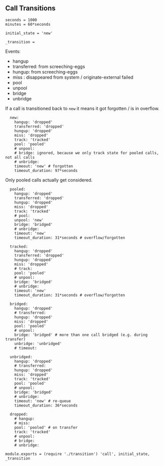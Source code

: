 Call Transitions
----------------

    seconds = 1000
    minutes = 60*seconds

    initial_state = 'new'

    _transition =

Events:
- hangup
- transferred: from screeching-eggs
- hungup: from screeching-eggs
- miss : disappeared from system / originate-external failed
- pool
- unpool
- bridge
- unbridge

If a call is transitioned back to `new` it means it got forgotten / is in overflow.

      new:
        hangup: 'dropped'
        transferred: 'dropped'
        hungup: 'dropped'
        miss: 'dropped'
        track: 'tracked'
        pool: 'pooled'
        # unpool:
        # bridge: ignored, because we only track state for pooled calls, not all calls
        # unbridge:
        timeout: 'new' # forgotten
        timeout_duration: 97*seconds

Only pooled calls actually get considered.

      pooled:
        hangup: 'dropped'
        transferred: 'dropped'
        hungup: 'dropped'
        miss: 'dropped'
        track: 'tracked'
        # pool:
        unpool: 'new'
        bridge: 'bridged'
        # unbridge:
        timeout: 'new'
        timeout_duration: 31*seconds # overflow/forgotten

      tracked:
        hangup: 'dropped'
        transferred: 'dropped'
        hungup: 'dropped'
        miss: 'dropped'
        # track:
        pool: 'pooled'
        # unpool:
        bridge: 'bridged'
        # unbridge:
        timeout: 'new'
        timeout_duration: 31*seconds # overflow/forgotten

      bridged:
        hangup: 'dropped'
        # transferred:
        hungup: 'dropped'
        miss: 'dropped'
        pool: 'pooled'
        # unpool:
        bridge: 'bridged' # more than one call bridged (e.g. during transfer)
        unbridge: 'unbridged'
        # timeout:

      unbridged:
        hangup: 'dropped'
        # transferred:
        hungup: 'dropped'
        miss: 'dropped'
        track: 'tracked'
        pool: 'pooled'
        # unpool:
        bridge: 'bridged'
        # unbridge:
        timeout: 'new' # re-queue
        timeout_duration: 36*seconds

      dropped:
        # hangup:
        # miss:
        pool: 'pooled' # on transfer
        track: 'tracked'
        # unpool:
        # bridge:
        # unbridge:

    module.exports = (require './transition') 'call', initial_state, _transition

